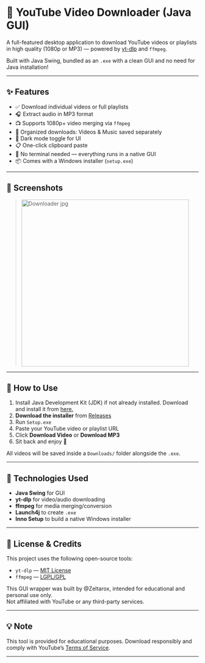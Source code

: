 # 🎥 YouTube Video Downloader (Java GUI)

A full-featured desktop application to download YouTube videos or playlists in high quality (1080p or MP3) — powered by [yt-dlp](https://github.com/yt-dlp/yt-dlp) and `ffmpeg`.

Built with Java Swing, bundled as an `.exe` with a clean GUI and no need for Java installation!

---

## ✨ Features

- ✅ Download individual videos or full playlists
- 🎧 Extract audio in MP3 format
- 📺 Supports 1080p+ video merging via `ffmpeg`
- 📂 Organized downloads: Videos & Music saved separately
- 🌙 Dark mode toggle for UI
- 📋 One-click clipboard paste
- 🎯 No terminal needed — everything runs in a native GUI
- 📦 Comes with a Windows installer (`setup.exe`)

---

## 📸 Screenshots

> <img width="438" alt="Downloader jpg" src="https://github.com/user-attachments/assets/4b30d589-711d-4f16-8c74-8f4a23219363" />


---

## 🚀 How to Use
1. Install Java Development Kit (JDK) if not already installed. Download and install it from <a href = https://www.oracle.com/in/java/technologies/downloads/>here.</a>
2. **Download the installer** from [Releases](#)
3. Run `Setup.exe`
4. Paste your YouTube video or playlist URL
5. Click **Download Video** or **Download MP3**
6. Sit back and enjoy 🎉

All videos will be saved inside a `Downloads/` folder alongside the `.exe`.

---

## 🔧 Technologies Used

- **Java Swing** for GUI
- **yt-dlp** for video/audio downloading
- **ffmpeg** for media merging/conversion
- **Launch4j** to create `.exe`
- **Inno Setup** to build a native Windows installer

---

## 📄 License & Credits

This project uses the following open-source tools:

- `yt-dlp` — [MIT License](https://github.com/yt-dlp/yt-dlp/blob/master/LICENSE)
- `ffmpeg` — [LGPL/GPL](https://ffmpeg.org/legal.html)

This GUI wrapper was built by @Zeltarox, intended for educational and personal use only.  
Not affiliated with YouTube or any third-party services.

---

## 💡 Note

This tool is provided for educational purposes. Download responsibly and comply with YouTube’s [Terms of Service](https://www.youtube.com/t/terms).

---
